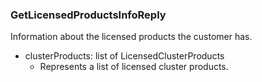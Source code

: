 ### GetLicensedProductsInfoReply
Information about the licensed products the customer has.

- clusterProducts: list of LicensedClusterProducts
  - Represents a list of licensed cluster products.
